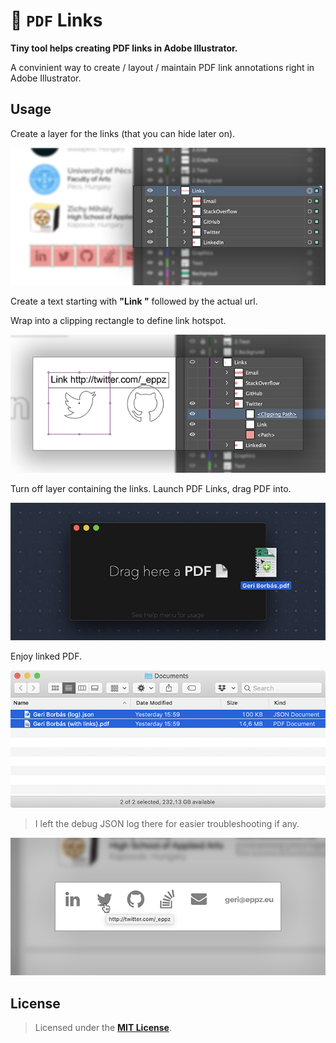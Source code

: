 # 📄 `PDF` Links

**Tiny tool helps creating PDF links in Adobe Illustrator.**

A convinient way to create / layout / maintain PDF link annotations right in Adobe Illustrator.

## Usage

Create a layer for the links (that you can hide later on).

![](Documentation/PDF_Links_1.png)

Create a text starting with **"Link "** followed by the actual url.

Wrap into a clipping rectangle to define link hotspot.

![](Documentation/PDF_Links_2.png)

Turn off layer containing the links.
Launch PDF Links, drag PDF into.

![](Documentation/PDF_Links_5.png)

Enjoy linked PDF.

![](Documentation/PDF_Links_6.png)

> I left the debug JSON log there for easier troubleshooting if any.

![](Documentation/PDF_Links_7.png)


## License

> Licensed under the [**MIT License**](https://en.wikipedia.org/wiki/MIT_License).
